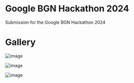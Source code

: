 # Google BGN Hackathon 2024
Submission for the Google BGN Hackathon 2024


# Gallery 

![image](https://github.com/user-attachments/assets/323b17c3-5e34-457b-96d1-302a5f5471a5)

![image](https://github.com/user-attachments/assets/ce7ea8fe-0025-46d5-920f-e393976ad49e)

![image](https://github.com/user-attachments/assets/a3567657-ce53-44c2-918b-38d563d22b40)
